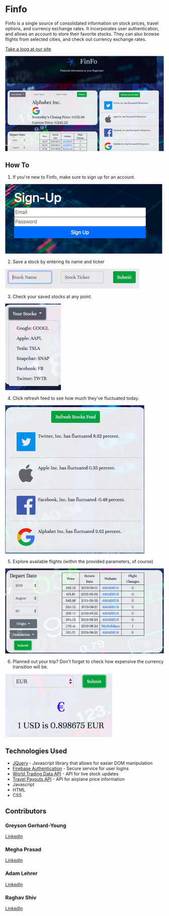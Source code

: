 # Finfo

Finfo is a single source of consolidated information on stock prices, travel options, and currency exchange rates. It incorporates user authentication, and allows an account to store their favorite stocks. They can also browse flights from selected cities, and check out currency exchange rates.

[Take a loog at our site](https://greysongy.github.io/finfo/)

![](images/finfoRDM.png)


## How To
1. If you're new to Finfo, make sure to sign up for an account. 

![](images/finfoLogin.png)

2. Save a stock by entering its name and ticker 

![](images/finfoAddStock.png)

3. Check your saved stocks at any point. 

![](images/finfoSavedStocks.png)

4. Click refresh feed to see how much they've fluctuated today. 

![](images/finfoStockFeed.png)

5. Explore available flights (within the provided parameters, of course)

![](images/finfoFlights.png)

6. Planned out your trip? Don't forget to check how expensive the currency transition will be. 

![](images/finfoCurrency.png)

## Technologies Used
* [JQuery](https://jquery.com/) - Javascript library that allows for easier DOM manipulation
* [Firebase Authentication](https://firebase.google.com/docs/auth) - Secure service for user logins
* [World Trading Data API](https://www.worldtradingdata.com/) - API for live stock updates
* [Travel Payouts API](https://support.travelpayouts.com/hc/en-us/categories/200358578-API-documentations) - API for airplane price information
* Javascript
* HTML
* CSS


## Contributors 

### Greyson Gerhard-Young
[LinkedIn](https://www.linkedin.com/in/greyson-gerhard-young/)

### Megha Prasad
[LinkedIn](https://www.linkedin.com/in/megha-bindiganavale/)

### Adam Lehrer
[LinkedIn](https://www.linkedin.com/in/adam-lehrer-968731b5/)

### Raghav Shiv
[LinkedIn](https://www.linkedin.com/in/raghav-shiv/)
